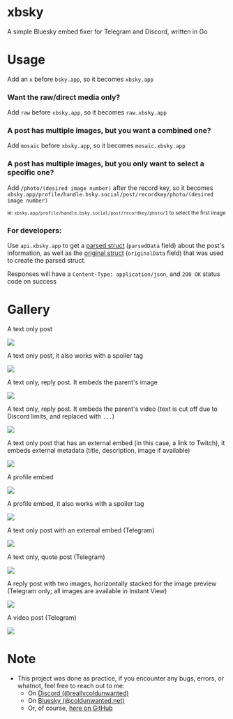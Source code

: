 # xbsky
A simple Bluesky embed fixer for Telegram and Discord, written in Go

# Usage
Add an `x` before `bsky.app`, so it becomes `xbsky.app`

### Want the raw/direct media only?

Add `raw` before `xbsky.app`, so it becomes `raw.xbsky.app`

### A post has multiple images, but you want a combined one?

Add `mosaic` before `xbsky.app`, so it becomes `mosaic.xbsky.app`

### A post has multiple images, but you only want to select a specific one?

Add `/photo/(desired image number)` after the record key, so it becomes `xbsky.app/profile/handle.bsky.social/post/recordkey/photo/(desired image number)`

<sup>ie: <code>xbsky.app/profile/handle.bsky.social/post/recordkey/photo/1</code> to select the first image</sup>

### For developers:

Use `api.xbsky.app` to get a [parsed struct](https://github.com/colduw/xbsky/blob/main/main.go#L242) (`parsedData` field) about the post's information, as well as the [original struct](https://github.com/colduw/xbsky/blob/main/main.go#L40) (`originalData` field) that was used to create the parsed struct.

Responses will have a `Content-Type: application/json`, and `200 OK` status code on success

# Gallery

<p>A text only post</p>
<img src="./docs/d_textpost.png">
<br>

<p>A text only post, it also works with a spoiler tag</p>
<img src="./docs/d_spoilerpost.png">
<br>

<p>A text only, reply post. It embeds the parent's image</p>
<img src="./docs/d_replyembed.png">
<br>

<p>A text only, reply post. It embeds the parent's video (text is cut off due to Discord limits, and replaced with <code>...</code>)</p>
<img src="./docs/d_replyandvideo.png">
<br>

<p>A text only post that has an external embed (in this case, a link to Twitch), it embeds external metadata (title, description, image if available)</p>
<img src="./docs/d_external.png">
<br>

<p>A profile embed</p>
<img src="./docs/d_profile.png">
<br>

<p>A profile embed, it also works with a spoiler tag</p>
<img src="./docs/d_spoilerprofile.png">
<br>

<p>A text only post with an external embed (Telegram)</p>
<img src="./docs/tg_external.png">
<br>

<p>A text only, quote post (Telegram)</p>
<img src="./docs/tg_quote.png">
<br>

<p>A reply post with two images, horizontally stacked for the image preview (Telegram only; all images are available in Instant View)</p>
<img src="./docs/tg_mosaic.png">
<br>

<p>A video post (Telegram)</p>
<img src="./docs/tg_video.png">
<br>

# Note
- This project was done as practice, if you encounter any bugs, errors, or whatnot, feel free to reach out to me:
    - On [Discord (@reallycoldunwanted)](https://discord.com/users/928010351583330414)
    - On [Bluesky (@coldunwanted.net)](https://bsky.app/profile/coldunwanted.net)
    - Or, of course, [here on GitHub](https://github.com/colduw/xbsky/issues)

